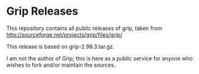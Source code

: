 # Grip Releases

This repository contains all public releases of grip, taken from
<http://sourceforge.net/projects/grip/files/grip/>

This release is based on grip-2.98.3.tar.gz.

I am not the author of Grip; this is here as a public service for
anyone who wishes to fork and/or maintain the sources.

